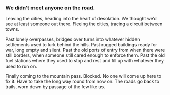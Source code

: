 ### We didn’t meet anyone on the road.

Leaving the cities, heading into the heart of desolation. We thought we’d see at least someone out there. Fleeing the cities, tracing a circuit between towns.

Past lonely overpasses, bridges over turns into whatever hidden settlements used to lurk behind the hills. Past rugged buildings ready for war, long empty and silent. Past the old ports of entry from when there were still borders, when someone still cared enough to enforce them. Past the old fuel stations where they used to stop and rest and fill up with whatever they used to run on. 

Finally coming to the mountain pass. Blocked. No one will come up here to fix it. Have to take the long way round from now on.  The roads go back to trails, worn down by passage of the few like us.